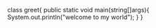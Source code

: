 class greet{
public static void main(string[]args){
  System.out.println("welcome to my world");
}
}
